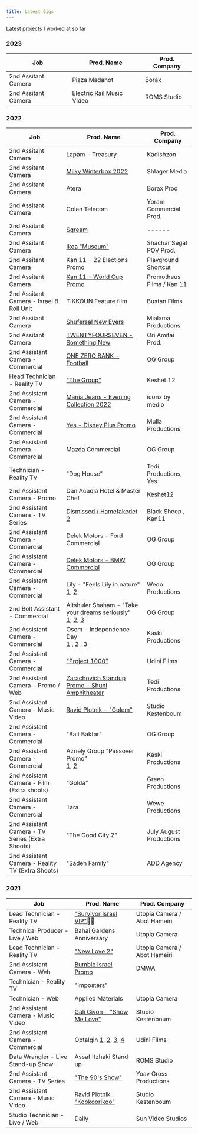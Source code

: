 ```yaml
---
title: Latest Gigs 
---
```

 Latest projects I worked at so far 
### 2023
| Job| Prod. Name | Prod. Company |
| ------ | ------ | ------ |
| 2nd Assitant Camera | Pizza Madanot | Borax |
| 2nd Assitant Camera | Electric Rail Music VIdeo | ROMS Studio |

### 2022
| Job| Prod. Name | Prod. Company |
| ------ | ------ | ------ |
| 2nd Assitant Camera | Lapam - Treasury | Kadishzon |
| 2nd Assitant Camera  | [Milky Winterbox 2022](https://www.youtube.com/watch?v=Po7XRpoReR0) | Shlager Media |
| 2nd Assitant Camera | Atera | Borax Prod |
| 2nd Assitant Camera | Golan Telecom | Yoram Commercial Prod. |
| 2nd Assitant Camera | [Sqream](https://www.youtube.com/watch?v=YVR6TdiCuvk) | ------ |
| 2nd Assitant Camera | [Ikea "Museum"](https://www.youtube.com/watch?v=gV925NqUY24) | Shachar Segal POV Prod. |
| 2nd Assitant Camera | Kan 11 - 22 Elections Promo | Playground Shortcut |
| 2nd Assitant Camera | [Kan 11 - World Cup Promo](https://www.youtube.com/watch?v=0U2iXhn17y4) | Promotheus Films / Kan 11 |
| 2nd Assitant Camera - Israel B Roll Unit | TIKKOUN Feature film | Bustan Films |
| 2nd Assitant Camera | [Shufersal New Eyers](https://www.youtube.com/watch?v=Rfi6sWVnU0o) | Mialama Productions |
| 2nd Assitant Camera | [TWENTYFOURSEVEN - Something New](https://www.youtube.com/watch?v=Rfi6sWVnU0o) | Ori Amitai Prod. |
| 2nd Assistant Camera - Commercial | [ONE ZERO BANK - Football](https://www.youtube.com/watch?v=sthvXqI_Mmo) | OG Group |
|Head Technician - Reality TV|["The Group"](https://www.mako.co.il/tv-the_group?Partner=blockscomp)|Keshet 12
|2nd Assistant Camera - Commercial|[Mania Jeans - Evening Collection 2022](https://www.youtube.com/watch?v=iT-NtHPEtxI) |iconz by medio
|2nd Assistant Camera - Commercial|[Yes - Disney Plus Promo](https://www.youtube.com/watch?v=8zw5lRbNIoM) |Mulla Productions
|2nd Assistant Camera - Commercial|Mazda Commercial|OG Group
|Technician - Reality TV|"Dog House" |Tedi Productions, Yes
|2nd Assistant Camera - Promo| Dan Acadia Hotel & Master Chef | Keshet12
|2nd Assistant Camera - TV Series |[Dismissed / Hamefakedet 2](https://www.kan.org.il/page.aspx?landingpageid=1319)| Black Sheep , Kan11
|2nd Assistant Camera - Commercial|Delek Motors - Ford Commercial |OG Group
|2nd Assistant Camera - Commercial|[Delek Motors - BMW Commercial](https://www.youtube.com/watch?v=vBkXXZY0HUE) |OG Group
|2nd Assistant Camera - Commercial|Lily - "Feels Lily in nature" </br> [1](https://www.youtube.com/watch?v=Qft175_X-Hc), [2](https://www.youtube.com/watch?v=br0vvf17ajU)|Wedo Productions
|2nd Bolt Assistant - Commercial|Altshuler Shaham - "Take your dreams seriously" </br> [1](https://www.youtube.com/watch?v=JoLv5ZHDTTs), [2](https://www.youtube.com/watch?v=5aoL826BH5g), [3](https://www.youtube.com/watch?v=XnnQXpKOvIQ)|OG Group
|2nd Assistant Camera - Commercial|Osem - Independence Day </br>[1](https://www.youtube.com/watch?v=YTDVb5zY8WM) , [2](https://www.youtube.com/watch?v=XxG-oHptwx8) , [3](https://www.youtube.com/watch?v=GUbreiLr4FY)|Kaski Productions
|2nd Assistant Camera - Commercial|["Project 1000"](https://www.youtube.com/watch?v=wznVzg62Mqs)|Udini Films
|2nd Assistant Camera - Promo / Web|[Zarachovich Standup Promo - Shuni Amphitheater](https://www.youtube.com/watch?v=MeJFdYUmZ5c) | Tedi Productions
|2nd Assistant Camera - Music Video|[Ravid Plotnik - "Golem"](https://www.youtube.com/watch?v=nAwJSF2TE_s)|Studio Kestenboum
|2nd Assistant Camera - Commercial|"Bait Bakfar"|OG Group
|2nd Assistant Camera - Commercial|Azriely Group "Passover Promo"</br> [1](https://www.youtube.com/watch?v=KV-gX-Zjue4), [2](https://www.youtube.com/watch?v=_jpwtbFctHo)| Kaski Productions
|2nd Assistant Camera - Film (Extra shoots) | "Golda" |Green Productions
|2nd Assistant Camera - Commercial|Tara|Wewe Productions
|2nd Assistant Camera - TV Series (Extra Shoots)|"The Good City 2"|July August Productions
|2nd Assistant Camera - Reality TV (Extra Shoots)|"Sadeh Family"| ADD Agency

### 2021
| Job| Prod. Name | Prod. Company |
| ------ | ------ | ------ |
|Lead Technician - Reality TV|["Survivor Israel VIP"](https://13tv.co.il/mood/survivor/):palm_tree::tropical_fish:|Utopia Camera / Abot Hameiri
|Technical Producer - Live / Web |Bahai Gardens Anniversary|Utopia Camera
|Lead Technician - Reality TV|["New Love 2"](https://13tv.co.il/vod/new-love/)|Utopia Camera / Abot Hameiri 
|2nd Assistant Camera - Web |[Bumble Israel Promo](https://www.youtube.com/watch?v=W7mNQEq9nMA)|DMWA
|Technician - Reality TV|"Imposters"||Kasinta Productions
|Technician - Web|Applied Materials|Utopia Camera
|2nd Assistant Camera - Music Video |[Gali Givon - "Show Me Love"](https://www.youtube.com/watch?v=AZGJdENmsJI)|Studio Kestenboum
|2nd Assistant Camera - Commercial|Optalgin [1](https://www.youtube.com/watch?v=LNXOVNBEIxg), [2](https://www.youtube.com/watch?v=FM4F3P_L4tE), [3](https://www.youtube.com/watch?v=6iHAmK91rl4), [4](https://www.youtube.com/watch?v=ppL626ALbgE)|Udini Films
|Data Wrangler - Live Stand-up Show|Assaf Itzhaki Stand up|ROMS Studio
|2nd Assistant Camera - TV Series |["The 90's Show"](https://13tv.co.il/featured-series/1990s/)| Yoav Gross Productions
|2nd Assistant Camera - Music Video|[Ravid Plotnik "Kookoorikoo"](https://www.youtube.com/watch?v=bLdjQJUY0VM)|Studio Kestenboum
|Studio Technician - Live / Web|Daily| Sun Video Studios


